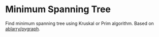 # Minimum Spanning Tree
Find minimum spanning tree using Kruskal or Prim algorithm.
Based on [ablarry/pygraph](https://github.com/ablarry/pygraph).
